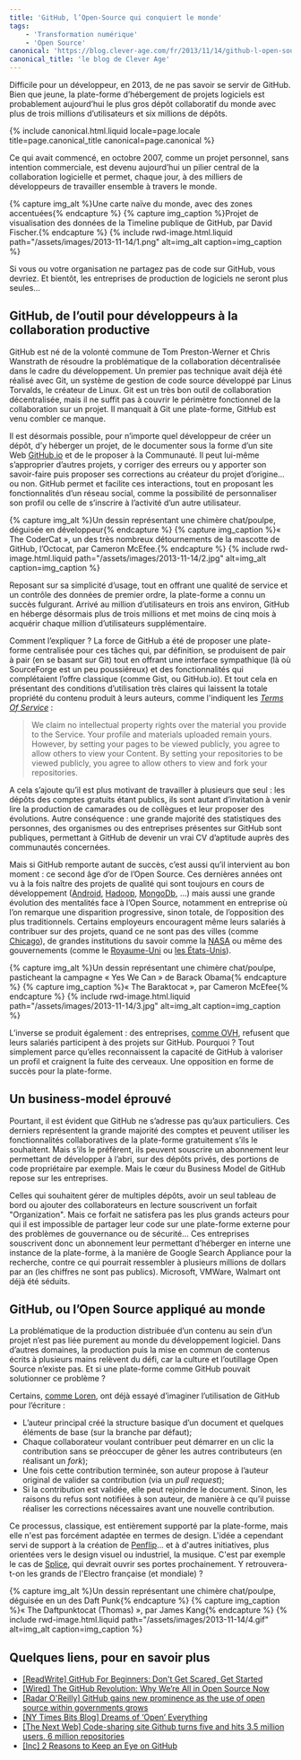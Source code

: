 ```yaml
---
title: 'GitHub, l’Open-Source qui conquiert le monde'
tags:
    - 'Transformation numérique'
    - 'Open Source'
canonical: 'https://blog.clever-age.com/fr/2013/11/14/github-l-open-source-qui-conquiert-le-monde/'
canonical_title: 'le blog de Clever Age'
---
```


Difficile pour un développeur, en 2013, de ne pas savoir se servir de GitHub.
Bien que jeune, la plate-forme d’hébergement de projets logiciels est
probablement aujourd’hui le plus gros dépôt collaboratif du monde avec plus de
trois millions d’utilisateurs et six millions de dépôts.

<!-- more -->

{% include canonical.html.liquid
    locale=page.locale
    title=page.canonical_title
    canonical=page.canonical
%}

Ce qui avait commencé, en octobre 2007, comme un projet personnel, sans
intention commerciale, est devenu aujourd’hui un pilier central de la
collaboration logicielle et permet, chaque jour, à des milliers de développeurs
de travailler ensemble à travers le monde.

{% capture img_alt %}Une carte naïve du monde, avec des zones
accentuées{% endcapture %} {% capture img_caption %}Projet de visualisation des
données de la Timeline publique de GitHub, par David Fischer.{% endcapture %}
{% include rwd-image.html.liquid
path="/assets/images/2013-11-14/1.png"
alt=img_alt
caption=img_caption
%}

Si vous ou votre organisation ne partagez pas de code sur GitHub, vous devriez.
Et bientôt, les entreprises de production de logiciels ne seront plus seules…

## GitHub, de l’outil pour développeurs à la collaboration productive

GitHub est né de la volonté commune de Tom Preston-Werner et Chris Wanstrath de
résoudre la problématique de la collaboration décentralisée dans le cadre du
développement. Un premier pas technique avait déjà été réalisé avec Git, un
système de gestion de code source développé par Linus Torvalds, le créateur de
Linux. Git est un très bon outil de collaboration décentralisée, mais il ne
suffit pas à couvrir le périmètre fonctionnel de la collaboration sur un projet.
Il manquait à Git une plate-forme, GitHub est venu combler ce manque.

Il est désormais possible, pour n’importe quel développeur de créer un dépôt,
d’y héberger un projet, de le documenter sous la forme d’un site Web
[GitHub.io](https://pages.github.com/ "GitHub.io, plate-forme d'hébergement associée aux projets GitHub")
et de le proposer à la Communauté. Il peut lui-même s’approprier d’autres
projets, y corriger des erreurs ou y apporter son savoir-faire puis proposer ses
corrections au créateur du projet d’origine… ou non. GitHub permet et facilite
ces interactions, tout en proposant les fonctionnalités d’un réseau social,
comme la possibilité de personnaliser son profil ou celle de s’inscrire à
l’activité d’un autre utilisateur.

{% capture img_alt %}Un dessin représentant une chimère chat/poulpe, déguisée en
développeur{% endcapture %} {% capture img_caption %}&laquo; The CoderCat
&raquo;, un des très nombreux détournements de la mascotte de GitHub, l’Octocat,
par Cameron McEfee.{% endcapture %} {% include rwd-image.html.liquid
path="/assets/images/2013-11-14/2.jpg"
alt=img_alt
caption=img_caption
%}

Reposant sur sa simplicité d’usage, tout en offrant une qualité de service et un
contrôle des données de premier ordre, la plate-forme a connu un succès
fulgurant. Arrivé au million d’utilisateurs en trois ans environ, GitHub en
héberge désormais plus de trois millions et met moins de cinq mois à acquérir
chaque million d’utilisateurs supplémentaire.

Comment l’expliquer ? La force de GitHub a été de proposer une plate-forme
centralisée pour ces tâches qui, par définition, se produisent de pair à pair
(en se basant sur Git) tout en offrant une interface sympathique (là où
SourceForge est un peu poussiéreux) et des fonctionnalités qui complétaient
l’offre classique (comme Gist, ou GitHub.io). Et tout cela en présentant des
conditions d’utilisation très claires qui laissent la totale propriété du
contenu produit à leurs auteurs, comme l'indiquent les
[_Terms Of Service_](https://help.github.com/articles/github-terms-of-service/ 'GitHub Terms of Service') :

> We claim no intellectual property rights over the material you provide to the
> Service. Your profile and materials uploaded remain yours. However, by setting
> your pages to be viewed publicly, you agree to allow others to view your
> Content. By setting your repositories to be viewed publicly, you agree to
> allow others to view and fork your repositories.

A cela s’ajoute qu’il est plus motivant de travailler à plusieurs que seul : les
dépôts des comptes gratuits étant publics, ils sont autant d’invitation à venir
lire la production de camarades ou de collègues et leur proposer des évolutions.
Autre conséquence : une grande majorité des statistiques des personnes, des
organismes ou des entreprises présentes sur GitHub sont publiques, permettant à
GitHub de devenir un vrai CV d’aptitude auprès des communautés concernées.

Mais si GitHub remporte autant de succès, c’est aussi qu’il intervient au bon
moment : ce second âge d’or de l’Open Source. Ces dernières années ont vu à la
fois naître des projets de qualité qui sont toujours en cours de développement
([Android](https://github.com/android 'Profil GitHub pour le projet Android'),
[Hadoop](https://github.com/apache/hadoop-common 'Dépôt du projet Hadoop Common'),
[MongoDb](https://github.com/mongodb/mongo 'Dépôt du projet MongoDB'), …) mais
aussi une grande évolution des mentalités face à l’Open Source, notamment en
entreprise où l’on remarque une disparition progressive, sinon totale, de
l’opposition des plus traditionnels. Certains employeurs encouragent même leurs
salariés à contribuer sur des projets, quand ce ne sont pas des villes (comme
[Chicago](https://github.com/Chicago/ 'Profil GitHub de la ville de Chicago')),
de grandes institutions du savoir comme la
[NASA](https://github.com/nasa 'Profil GitHub de la NASA') ou même des
gouvernements (comme le
[Royaume-Uni](https://github.com/alphagov 'Profil GitHub du Royaume-Uni') ou
[les États-Unis](https://github.com/unitedstates 'Profil GitHub des États-Unis')).

{% capture img_alt %}Un dessin représentant une chimère chat/poulpe, pasticheant
la campagne &laquo; Yes We Can &raquo; de Barack Obama{% endcapture %}
{% capture img_caption %}&laquo; The Baraktocat &raquo;, par Cameron
McEfee{% endcapture %} {% include rwd-image.html.liquid
path="/assets/images/2013-11-14/3.jpg"
alt=img_alt
caption=img_caption
%}

L’inverse se produit également : des entreprises,
[comme OVH](http://www.ovh.com/fr/a1136.interview-github-octave-klaba-ovh 'Interview d'),
refusent que leurs salariés participent à des projets sur GitHub. Pourquoi ?
Tout simplement parce qu’elles reconnaissent la capacité de GitHub à valoriser
un profil et craignent la fuite des cerveaux. Une opposition en forme de succès
pour la plate-forme.

## Un business-model éprouvé

Pourtant, il est évident que GitHub ne s’adresse pas qu’aux particuliers. Ces
derniers représentent la grande majorité des comptes et peuvent utiliser les
fonctionnalités collaboratives de la plate-forme gratuitement s’ils le
souhaitent. Mais s’ils le préfèrent, ils peuvent souscrire un abonnement leur
permettant de développer à l’abri, sur des dépôts privés, des portions de code
propriétaire par exemple. Mais le cœur du Business Model de GitHub repose sur
les entreprises.

Celles qui souhaitent gérer de multiples dépôts, avoir un seul tableau de bord
ou ajouter des collaborateurs en lecture souscrivent un forfait "Organization".
Mais ce forfait ne satisfera pas les plus grands acteurs pour qui il est
impossible de partager leur code sur une plate-forme externe pour des problèmes
de gouvernance ou de sécurité… Ces entreprises souscrivent donc un abonnement
leur permettant d’héberger en interne une instance de la plate-forme, à la
manière de Google Search Appliance pour la recherche, contre ce qui pourrait
ressembler à plusieurs millions de dollars par an (les chiffres ne sont pas
publics). Microsoft, VMWare, Walmart ont déjà été séduits.

## GitHub, ou l’Open Source appliqué au monde

La problématique de la production distribuée d’un contenu au sein d’un projet
n’est pas liée purement au monde du développement logiciel. Dans d’autres
domaines, la production puis la mise en commun de contenus écrits à plusieurs
mains relèvent du défi, car la culture et l’outillage Open Source n’existe pas.
Et si une plate-forme comme GitHub pouvait solutionner ce problème ?

Certains,
[comme Loren](https://www.penflip.com/ "Article de Loren sur la possibilité d'étendre GitHub pour les écrivains"),
ont déjà essayé d’imaginer l’utilisation de GitHub pour l’écriture :

-   L’auteur principal créé la structure basique d’un document et quelques
    éléments de base (sur la branche par défaut);
-   Chaque collaborateur voulant contribuer peut démarrer en un clic la
    contribution sans se préoccuper de gêner les autres contributeurs (en
    réalisant un _fork_);
-   Une fois cette contribution terminée, son auteur propose à l’auteur original
    de valider sa contribution (via un _pull request_);
-   Si la contribution est validée, elle peut rejoindre le document. Sinon, les
    raisons du refus sont notifiées à son auteur, de manière à ce qu’il puisse
    réaliser les corrections nécessaires avant une nouvelle contribution.

Ce processus, classique, est entièrement supporté par la plate-forme, mais elle
n'est pas forcément adaptée en termes de design. L'idée a cependant servi de
support à la création de
[Penflip](https://www.penflip.com/ 'Penflip, plate-forme d')… et à d'autres
initiatives, plus orientées vers le design visuel ou industriel, la musique.
C'est par exemple le cas de
[Splice](https://splice.com/ 'Splice, plate-forme de production musicale collaborative'),
qui devrait ouvrir ses portes prochainement. Y retrouvera-t-on les grands de
l'Electro française (et mondiale) ?

{% capture img_alt %}Un dessin représentant une chimère chat/poulpe, déguisée en
un des Daft Punk{% endcapture %} {% capture img_caption %}&laquo; The
Daftpunktocat (Thomas) &raquo;, par James Kang{% endcapture %}
{% include rwd-image.html.liquid
path="/assets/images/2013-11-14/4.gif"
alt=img_alt
caption=img_caption
%}

## Quelques liens, pour en savoir plus

-   [[ReadWrite] GitHub For Beginners: Don't Get Scared, Get Started](//readwrite.com/2013/09/30/understanding-github-a-journey-for-beginners-part-1 '[ReadWrite] GitHub For Beginners: Don')
-   [[Wired] The GitHub Revolution: Why We’re All in Open Source Now](http://www.wired.com/2013/03/github/ '[Wired] The GitHub Revolution: Why We’re All in Open Source Now')
-   [[Radar O'Reilly] GitHub gains new prominence as the use of open source within governments grows](http://radar.oreilly.com/2013/03/github-government-bureaucat-open-source.html '[Radar O')
-   [[NY Times Bits Blog] Dreams of ‘Open’ Everything](http://bits.blogs.nytimes.com/2012/12/28/github-has-big-dreams-for-open-source-software-and-more/?_r=5 '[NY Times Bits Blog] Dreams of ‘Open’ Everything')
-   [[The Next Web] Code-sharing site Github turns five and hits 3.5 million users, 6 million repositories](http://thenextweb.com/insider/2013/04/11/code-sharing-site-github-turns-five-and-hits-3-5-million-users-6-million-repositories/ '[The Next Web] Code-sharing site Github turns five and hits 3.5 million users, 6 million repositories')
-   [[Inc] 2 Reasons to Keep an Eye on GitHub](http://www.inc.com/magazine/201303/will-bourne/2-reasons-to-keep-an-eye-on-github_pagen_2.html '[Inc] 2 Reasons to Keep an Eye on GitHub')
